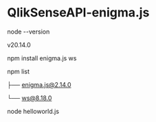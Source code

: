 # QlikSenseAPI-enigma.js

node --version

v20.14.0


npm install enigma.js ws


npm list

├── enigma.js@2.14.0

└── ws@8.18.0


node helloworld.js
